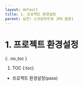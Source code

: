 ```yaml
---
layout: default
title: 1. 프로젝트 환경설정
parent: 실전! 스프링부트와 JPA 활용1
---
```


# 1. 프로젝트 환경설정
{: .no_toc }

1. TOC
{:toc}

- 프로젝트 환경설정(pass)